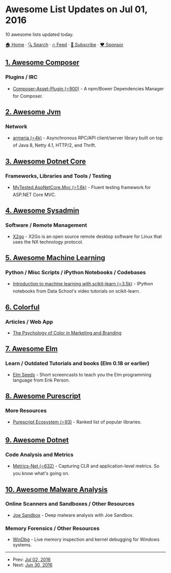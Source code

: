 # Awesome List Updates on Jul 01, 2016

10 awesome lists updated today.

[🏠 Home](/README.md) · [🔍 Search](https://www.trackawesomelist.com/search/) · [🔥 Feed](https://www.trackawesomelist.com/rss.xml) · [📮 Subscribe](https://trackawesomelist.us17.list-manage.com/subscribe?u=d2f0117aa829c83a63ec63c2f&id=36a103854c) · [❤️  Sponsor](https://github.com/sponsors/theowenyoung)



## [1. Awesome Composer](/content/jakoch/awesome-composer/README.md)

### Plugins / IRC

*   [Composer-Asset-Plugin (⭐900)](https://github.com/fxpio/composer-asset-plugin) - A npm/Bower Dependencies Manager for Composer.

## [2. Awesome Jvm](/content/deephacks/awesome-jvm/README.md)

### Network

*   [armeria (⭐4k)](https://github.com/line/armeria) - Asynchronous RPC/API client/server library built on top of Java 8, Netty 4.1, HTTP/2, and Thrift.

## [3. Awesome Dotnet Core](/content/thangchung/awesome-dotnet-core/README.md)

### Frameworks, Libraries and Tools / Testing

*   [MyTested.AspNetCore.Mvc (⭐1.6k)](https://github.com/ivaylokenov/MyTested.AspNetCore.Mvc) - Fluent testing
    framework for ASP.NET Core MVC.

## [4. Awesome Sysadmin](/content/awesome-foss/awesome-sysadmin/README.md)

### Software / Remote Management

*   [X2go](http://wiki.x2go.org/doku.php) - X2Go is an open source remote desktop software for Linux that uses the NX technology protocol.

## [5. Awesome Machine Learning](/content/josephmisiti/awesome-machine-learning/README.md)

### Python / Misc Scripts / iPython Notebooks / Codebases

*   [Introduction to machine learning with scikit-learn (⭐3.5k)](https://github.com/justmarkham/scikit-learn-videos) - IPython notebooks from Data School's video tutorials on scikit-learn.

## [6. Colorful](/content/Siddharth11/Colorful/README.md)

### Articles / Web App

*   [The Psychology of Color in Marketing and Branding](https://medium.com/swlh/the-psychology-of-color-in-marketing-and-branding-ebb2320a2b0)

## [7. Awesome Elm](/content/sporto/awesome-elm/README.md)

### Learn / Outdated Tutorials and books (Elm 0.18 or earlier)

*   [Elm Seeds](https://elmseeds.thaterikperson.com/) - Short screencasts to teach you the Elm programming language from Erik Person.

## [8. Awesome Purescript](/content/passy/awesome-purescript/README.md)

### More Resources

*   [Purescript Ecosystem (⭐93)](https://github.com/xgrommx/purescript-ecosystem) - Ranked list of popular libraries.

## [9. Awesome Dotnet](/content/quozd/awesome-dotnet/README.md)

### Code Analysis and Metrics

*   [Metrics-Net (⭐632)](https://github.com/Recognos/Metrics.NET) - Capturing CLR and application-level metrics. So you know what's going on.

## [10. Awesome Malware Analysis](/content/rshipp/awesome-malware-analysis/README.md)

### Online Scanners and Sandboxes / Other Resources

*   [Joe Sandbox](https://www.joesecurity.org) - Deep malware analysis with Joe Sandbox.

### Memory Forensics / Other Resources

*   [WinDbg](https://developer.microsoft.com/en-us/windows/hardware/windows-driver-kit) -
    Live memory inspection and kernel debugging for Windows systems.

---

- Prev: [Jul 02, 2016](/content/2016/07/02/README.md)
- Next: [Jun 30, 2016](/content/2016/06/30/README.md)
